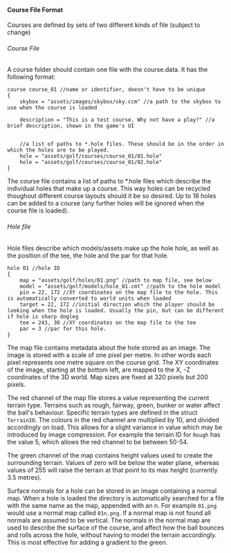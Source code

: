 #### Course File Format
Courses are defined by sets of two different kinds of file (subject to change)

###### Course File
A course folder should contain one file with the course.data. It has the following format:

    course course_01 //name or identifier, doesn't have to be unique
    {
        skybox = "assets/images/skybox/sky.ccm" //a path to the skybox to use when the course is loaded

        description = "This is a test course. Why not have a play?" //a brief description, shown in the game's UI


        //a list of paths to *.hole files. These should be in the order in which the holes are to be played.
        hole = "assets/golf/courses/course_01/01.hole"
        hole = "assets/golf/courses/course_01/02.hole"
    }

The course file contains a list of paths to *.hole files which describe the individual holes that make up a course. This way holes can be recycled thoughout different course layouts should it be so desired. Up to 18 holes can be added to a course (any further holes will be ignored when the course file is loaded).

###### Hole file
Hole files describe which models/assets make up the hole hole, as well as the position of the tee, the hole and the par for that hole.

    hole 01 //hole ID
    {
        map = "assets/golf/holes/01.png" //path to map file, see below
        model = "assets/golf/models/hole_01.cmt" //path to the hole model
        pin = 22, 172 //XY coordinates on the map file to the hole. This is automatically converted to world units when loaded
        target = 22, 172 //initial direction which the player should be looking when the hole is loaded. Usually the pin, but can be different if hole is sharp dogleg
        tee = 243, 30 //XY coordinates on the map file to the tee
        par = 3 //par for this hole.
    }

The map file contains metadata about the hole stored as an image. The image is stored with a scale of one pixel per metre. In other words each pixel represents one metre square on the course grid. The XY coordinates of the image, starting at the bottom left, are mapped to the X, -Z coordinates of the 3D world. Map sizes are fixed at 320 pixels but 200 pixels.

The red channel of the map file stores a value representing the current terrain type. Terrains such as rough, fairway, green, bunker or water affect the ball's behaviour. Specific terrain types are defined in the struct `TerrainID`. The colours in the red channel are multiplied by 10, and divided accordingly on load. This allows for a slight variance in value which may be introduced by image compression. For example the terrain ID for `Rough` has the value 5, which allows the red channel to be between 50-54.

The green channel of the map contains height values used to create the surrounding terrain. Values of zero will be below the water plane, whereas values of 255 will raise the terrain at that point to its max height (currently 3.5 metres).

Surface normals for a hole can be stored in an image containing a normal map. When a hole is loaded the directory is automatically searched for a file with the same name as the map, appended with an n. For example `01.png` would use a normal map called `01n.png`. If a normal map is not found all normals are assumed to be vertical. The normals in the normal map are used to describe the surface of the course, and affect how the ball bounces and rolls across the hole, without having to model the terrain accordingly. This is most effective for adding a gradient to the green.